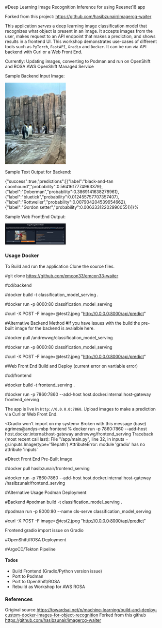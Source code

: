 #Deep Learning Image Recognition Inference for using Reesnet18 app 

Forked from this project: https://github.com/hasibzunair/imagercg-waiter

This application *serves* a deep learning image classification model that recognizes what object is present in an image. It accepts images from the user, makes request to an API endpoint that makes a prediction, and shows results in a frontend UI. This workshop demonstrates use-cases of different tools such as `PyTorch`, `FastAPI`, `Gradio` and `Docker`.
It can be run via API backend with Curl or a Web Front End. 

Currently: 
Updating images, converting to Podman and run on OpenShift and ROSA AWS OpenShift Managed Service 

Sample Backend Input Image: 
<p align="left">
  <a href="#"><img src="./frontend/test1.jpeg" width="200"></a> <br />
  <em> 
  </em>
</p>

Sample Text Output for Backend:

{"success":true,"predictions":[{"label":"black-and-tan coonhound","probability":0.5641617774963379},{"label":"Doberman","probability":0.3869141638278961},{"label":"bluetick","probability":0.012455757707357407},{"label":"Rottweiler","probability":0.007904204539954662},{"label":"Gordon setter","probability":0.006333122029900551}]}%


Sample Web FrontEnd Output:
<p align="left">
  <a href="#"><img src="./frontend/sample.jpeg" width="200"></a> <br />
  <em> 
  </em>
</p>

### Usage Docker
To Build and run the application Clone the source files. 

#git clone https://github.com/emcon33/emcon33-waiter

#cd<path>/backend

#docker build -t classification_model_serving .

#docker run -p 8000:80 classification_model_serving

#curl -X POST -F image=@test2.jpeg "http://0.0.0.0:8000/api/predict"

#Alternative Backend Method 
#If you have issues with the build the pre-built image for the backend is avaialble here.

#docker pull /andrewwg/classification_model_serving

#docker run -p 8000:80 classification_model_serving

#curl -X POST -F image=@test2.jpeg "http://0.0.0.0:8000/api/predict"


#Web Front End Build and Deploy (current error on vartiable error)

#cd<path>/frontend

#docker build -t frontend_serving .

#docker run -p 7860:7860 --add-host host.docker.internal:host-gateway frontend_serving

The app is live in `http://0.0.0.0:7860`. Upload images to make a prediction via Curl or Web Front End. 

<Gradio won't import on my system>
Broken with this message 
(base) agrimes@andys-mbp frontend % docker run -p 7860:7860 --add-host host.docker.internal:host-gateway andrewwg/frontend_serving 
Traceback (most recent call last):
  File "/app/main.py", line 32, in <module>
    inputs = gr.inputs.Image(type='filepath')
AttributeError: module 'gradio' has no attribute 'inputs'


#Direct Front End Pre-Built Image 

#docker pull hasibzunair/frontend_serving

#docker run -p 7860:7860 --add-host host.docker.internal:host-gateway /hasibzunair/frontend_serving





#Alternative Usage Podman Deployment

#Backend
#podman build -t classification_model_serving .

#podman run -p 8000:80 --name cls-serve classification_model_serving

#curl -X POST -F image=@test2.jpeg "http://0.0.0.0:8000/api/predict"


Frontend 
<see error above> gradio import issue on Gradio

#OpenShift/ROSA Deployment

#ArgoCD/Tekton Pipeline 


#### Todos
* Build Frontend (Gradio/Python version issue) 
* Port to Podman 
* Port to OpenShift/ROSA
* Rebuild as Workshop for AWS ROSA

### References
Original source https://towardsai.net/p/machine-learning/build-and-deploy-custom-docker-images-for-object-recognition
Forked from this github https://github.com/hasibzunair/imagercg-waiter
